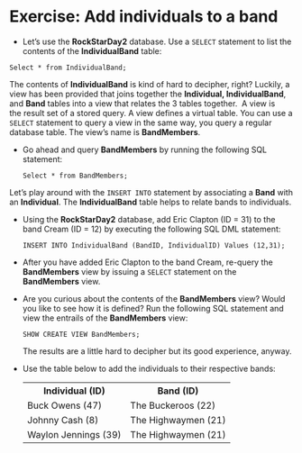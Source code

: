 # Exercise:  Add individuals to a band
-	Let’s use the **RockStarDay2** database.  Use a `SELECT` statement to list the contents of the **IndividualBand** table:

  ```
  Select * from IndividualBand;
  ```

The contents of **IndividualBand** is kind of hard to decipher, right?  Luckily, a view has been provided that joins together the **Individual, IndividualBand**, and **Band** tables into a view that relates the 3 tables together.   A view is the result set of a stored query.  A view defines a virtual table.  You can use a `SELECT` statement to query a view in the same way, you query a regular database table.  The view’s name is **BandMembers**.  

- Go ahead and query **BandMembers** by running the following SQL statement:

  ```
  Select * from BandMembers;
  ```

Let’s play around with the `INSERT INTO` statement by associating a **Band** with an **Individual**.  The **IndividualBand** table helps to relate bands to individuals.  

- Using the **RockStarDay2** database, add Eric Clapton (ID = 31) to the band Cream (ID = 12) by executing the following SQL DML statement:

  ```
  INSERT INTO IndividualBand (BandID, IndividualID) Values (12,31);
  ```

- After you have added Eric Clapton to the band Cream, re-query the **BandMembers** view by issuing a `SELECT` statement on the **BandMembers** view.  

- Are you curious about the contents of the **BandMembers** view?  Would you like to see how it is defined?  Run the following SQL statement and view the entrails of the **BandMembers** view:

  ```
  SHOW CREATE VIEW BandMembers;
  ```

  The results are a little hard to decipher but its good experience, anyway.

- Use the table below to add the individuals to their respective bands:

  <table>
    <tr>
      <th>Individual (ID)</th>
      <th>Band (ID)</th>
    </tr>
    <tr>
      <td>Buck Owens (47)</td>
      <td>The Buckeroos (22)</td>
    </tr>
    <tr>
      <td>Johnny Cash (8)</td>
      <td>The Highwaymen (21)</td>
    </tr>
    <tr>
      <td>Waylon Jennings (39)</td>
      <td>The Highwaymen (21)</td>
    </tr>
  </table>
